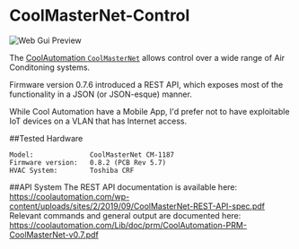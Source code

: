 CoolMasterNet-Control
==============

![Web Gui Preview](https://raw.githubusercontent.com/peterdey/daikin-control/master/web_gui.png)

The [CoolAutomation ``CoolMasterNet``](https://coolautomation.com/products/coolmasternet/) allows control over a wide range of Air Conditoning systems.

Firmware version 0.7.6 introduced a REST API, which exposes most of the functionality in a JSON (or JSON-esque) manner.

While Cool Automation have a Mobile App, I'd prefer not to have exploitable IoT devices on a VLAN that has Internet access.

##Tested Hardware
```
Model:              CoolMasterNet CM-1187
Firmware version:   0.8.2 (PCB Rev 5.7)
HVAC System:        Toshiba CRF
```

##API System
The REST API documentation is available here: https://coolautomation.com/wp-content/uploads/sites/2/2019/09/CoolMasterNet-REST-API-spec.pdf
Relevant commands and general output are documented here: https://coolautomation.com/Lib/doc/prm/CoolAutomation-PRM-CoolMasterNet-v0.7.pdf

